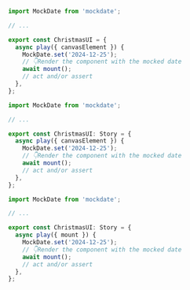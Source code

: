 ```js filename="Page.stories.js" renderer="common" language="js"
import MockDate from 'mockdate';

// ...

export const ChristmasUI = {
  async play({ canvasElement }) {
    MockDate.set('2024-12-25');
    // 👇Render the component with the mocked date
    await mount();
    // act and/or assert
  },
};
```

```ts filename="Page.stories.ts" renderer="common" language="ts-4-9"
import MockDate from 'mockdate';

// ...

export const ChristmasUI: Story = {
  async play({ canvasElement }) {
    MockDate.set('2024-12-25');
    // 👇Render the component with the mocked date
    await mount();
    // act and/or assert
  },
};
```

```ts filename="Page.stories.ts" renderer="common" language="ts"
import MockDate from 'mockdate';

// ...

export const ChristmasUI: Story = {
  async play({ mount }) {
    MockDate.set('2024-12-25');
    // 👇Render the component with the mocked date
    await mount();
    // act and/or assert
  },
};
```

